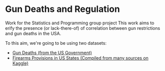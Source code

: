 # Gun Deaths and Regulation
Work for the Statistics and Programming group project
This work aims to erify the presence (or lack-there-of) of correlation between gun restrictions and gun deaths in the USA. 

To this aim, we're going to be using two datasets:
- [Gun Deaths (from the US Government)](https://www.kaggle.com/datasets/konradb/gun-deaths-in-the-us-1968-2021.md)
- [Firearms Provisions in US States (Compiled from many sources on Kaggle)](https://www.kaggle.com/datasets/jboysen/state-firearms.md)
